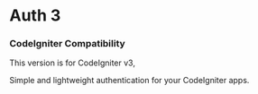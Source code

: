# Auth 3
### CodeIgniter Compatibility
This version is for CodeIgniter v3, 

Simple and lightweight authentication for your CodeIgniter apps.

 
